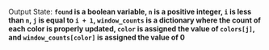 Output State: **`found` is a boolean variable, `n` is a positive integer, `i` is less than `n`, `j` is equal to `i + 1`, `window_counts` is a dictionary where the count of each color is properly updated, `color` is assigned the value of `colors[j]`, and `window_counts[color]` is assigned the value of 0**